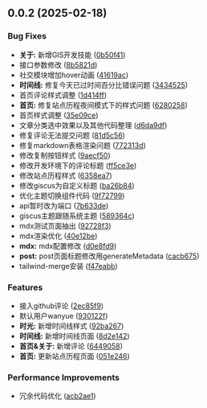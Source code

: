 ## 0.0.2 (2025-02-18)


### Bug Fixes

* **关于:** 新增GIS开发技能 ([0b50f41](https://github.com/Lizh606/bok-next-client/commit/0b50f41ff617edf765d8877ec6aeff0853d3e2fa))
* 接口参数修改 ([8b5821d](https://github.com/Lizh606/bok-next-client/commit/8b5821dbcdec4365b22811f189495858850e5a71))
* 社交模块增加hover动画 ([41619ac](https://github.com/Lizh606/bok-next-client/commit/41619ac04e21ccf0cc4a6d7fee9b9a9edadfb6f3))
* **时间线:** 修复今天已过时间百分比错误问题 ([3434525](https://github.com/Lizh606/bok-next-client/commit/3434525e6ac534b17e8713de0390a72d0b4d2a2d))
* 首页评论样式调整 ([1d414ff](https://github.com/Lizh606/bok-next-client/commit/1d414ffbad37f6e81378d7d762c74ddac165ebe4))
* **首页:** 修复站点历程夜间模式下的样式问题 ([6280258](https://github.com/Lizh606/bok-next-client/commit/62802589720d8289f398613aae0acdc63506ca64))
* 首页样式调整 ([35e09ce](https://github.com/Lizh606/bok-next-client/commit/35e09ce51982d6d41d0d27f53976c42e028da337))
* 文章分类选中效果以及其他代码整理 ([d6da9df](https://github.com/Lizh606/bok-next-client/commit/d6da9dfec18f70ac49f42591554be21e3ed542f3))
* 修复评论无法提交问题 ([81d5c56](https://github.com/Lizh606/bok-next-client/commit/81d5c56173eb1dc880bf83bf1a1962fb8563b911))
* 修复markdown表格渲染问题 ([772313d](https://github.com/Lizh606/bok-next-client/commit/772313dc72d8479b2da8a14ebeeb8ebe99c33ab1))
* 修改复制按钮样式 ([9aecf50](https://github.com/Lizh606/bok-next-client/commit/9aecf50e10b5f75abb218fcd3ad5981baae930ee))
* 修改开发环境下的评论标题 ([ff5ce3e](https://github.com/Lizh606/bok-next-client/commit/ff5ce3e64d04138d036d4810c1e68d67136de04c))
* 修改站点历程样式 ([6358ea7](https://github.com/Lizh606/bok-next-client/commit/6358ea7dbdb7c72641931f59e04cfd4a505f3194))
* 修改giscus为自定义标题 ([ba26b84](https://github.com/Lizh606/bok-next-client/commit/ba26b84541bbc81dab8b9ffc7edebb94db5851ce))
* 优化主题切换组件代码 ([9f72799](https://github.com/Lizh606/bok-next-client/commit/9f72799144b0521977f5c6712ac0463707e79328))
* api暂时改为端口 ([7b633de](https://github.com/Lizh606/bok-next-client/commit/7b633de3f02d8ae4acae17d2a2992dd18d42b357))
* giscus主题跟随系统主题 ([589364c](https://github.com/Lizh606/bok-next-client/commit/589364c14ce2facfa41acb35aca63af0ca2b5cba))
* mdx测试页面抽出 ([92728f3](https://github.com/Lizh606/bok-next-client/commit/92728f3c295d64b8cda8dae4d8d4d54cd618e259))
* mdx渲染优化 ([40e12be](https://github.com/Lizh606/bok-next-client/commit/40e12bed0b5d86875daf5fea6ed1718d5deef2a0))
* **mdx:** mdx配置修改 ([d0e8fd9](https://github.com/Lizh606/bok-next-client/commit/d0e8fd9fcdc51922d379b5038af82a2a6a700790))
* **post:** post页面标题修改用generateMetadata ([cacb675](https://github.com/Lizh606/bok-next-client/commit/cacb675ec2b3008f82f03b2bc022e56e54675dbb))
* tailwind-merge安装 ([f47eabb](https://github.com/Lizh606/bok-next-client/commit/f47eabb972ec314fece3aa2d21ed53cd802e1739))


### Features

* 接入github评论 ([2ec85f9](https://github.com/Lizh606/bok-next-client/commit/2ec85f9c34be521954b8d50a34fb252359a9e9a5))
* 默认用户wanyue ([930122f](https://github.com/Lizh606/bok-next-client/commit/930122f1c09ed5cc7cb35f36e5233452a3099475))
* **时光:** 新增时间线样式 ([92ba267](https://github.com/Lizh606/bok-next-client/commit/92ba26764ee2f04028d380f534cf4be9aa289c48))
* **时间线:** 新增时间线页面 ([8d2e142](https://github.com/Lizh606/bok-next-client/commit/8d2e1420e001a3be24f206cff011679f27342438))
* **首页&关于:** 新增评论 ([6449058](https://github.com/Lizh606/bok-next-client/commit/644905896b88aabea0e8654a9907cc44eadf8e5a))
* **首页:** 更新站点历程页面 ([051e246](https://github.com/Lizh606/bok-next-client/commit/051e24657a478694369c0d513cc86333241814b1))


### Performance Improvements

* 冗余代码优化 ([acb2ae1](https://github.com/Lizh606/bok-next-client/commit/acb2ae1c066c59b709d39da8ac995acfecc277ee))



